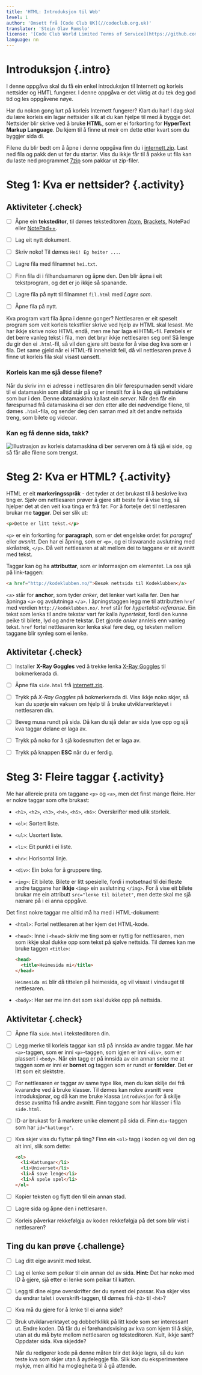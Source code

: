 ```yaml
---
title: 'HTML: Introduksjon til Web'
level: 1
author: 'Omsett frå [Code Club UK](//codeclub.org.uk)'
translator: 'Stein Olav Romslo'
license: '[Code Club World Limited Terms of Service](https://github.com/CodeClub/webdev-curriculum/blob/master/LICENSE.md)'
language: nn
---
```



# Introduksjon {.intro}

I denne oppgåva skal du få ein enkel introduksjon til Internett og korleis
nettsider og HMTL fungerer. I denne oppgåva er det viktig at du tek deg god tid
og les oppgåvene nøye.

Har du nokon gong lurt på korleis Internett fungerer? Klart du har! I dag skal
du lære korleis ein lagar nettsider slik at du kan hjelpe til med å byggje det.
Nettsider blir skrive ved å bruke **HTML**, som er ei forkorting for **HyperText
Markup Language**. Du kjem til å finne ut meir om dette etter kvart som du
byggjer sida di.

Filene du blir bedt om å åpne i denne oppgåva finn du i
[internett.zip](internett.zip). Last ned fila og pakk den ut før du startar.
Viss du ikkje får til å pakke ut fila kan du laste ned programmet
[7zip](http://www.7-zip.org/) som pakkar ut zip-filer.


# Steg 1: Kva er nettsider? {.activity}

## Aktiviteter {.check}

- [ ] Åpne ein **teksteditor**, til dømes teksteditoren
      [Atom](http://atom.io), [Brackets](http://brackets.io/), NotePad eller
      [NotePad++](https://notepad-plus-plus.org/).

- [ ] Lag eit nytt dokument.

- [ ] Skriv noko! Til dømes `Hei! Eg heiter ...`.

- [ ] Lagre fila med filnamnet `hei.txt`.

- [ ] Finn fila di i filhandsamaren og åpne den. Den blir åpna i eit
  tekstprogram, og det er jo ikkje så spanande.

- [ ] Lagre fila på nytt til filnamnet `fil.html` med *Lagre som*.

- [ ] Åpne fila på nytt.

Kva program vart fila åpna i denne gonger? Nettlesaren er eit speselt program
som veit korleis tekstfiler skrive ved hjelp av HTML skal lesast. Me har ikkje
skrive noko HTML endå, men me har laga ei HTML-fil. Førebels er det berre vanleg
tekst i fila, men det bryr ikkje nettlesaren seg om! Så lenge du gir den ei
`.html`-fil, så vil den gjere sitt beste for å vise deg kva som er i fila. Det
same gjeld når ei HTML-fil inneheldt feil, då vil nettlesaren prøve å finne ut
korleis fila skal visast uansett.

### Korleis kan me sjå desse filene?

Når du skriv inn ei adresse i nettlesaren din blir førespurnaden sendt vidare
til ei datamaskin som alltid står på og er innstilt for å la deg sjå nettsidene
som bur i den. Denne datamaskina kallast ein *server*. Når den får ein
førespurnad frå datamaskina di ser den etter alle dei nødvendige filene, til
dømes `.html`-fila, og sender deg den saman med alt det andre nettsida treng,
som bilete og videoar.

### Kan eg få denne sida, takk?

![Illustrasjon av korleis datamaskina di ber serveren om å få sjå ei side, og så
får alle filene som trengst.](webdialog.png)


# Steg 2: Kva er HTML? {.activity}

HTML er eit **markeringsspråk** - det tyder at det brukast til å beskrive kva
ting er. Sjølv om nettlesaren prøver å gjere sitt beste for å vise ting, så
hjelper det at den veit kva tinga er frå før. For å fortelje det til nettlesaren
brukar me **taggar**. Dei ser slik ut:

```html
<p>Dette er litt tekst.</p>
```

`<p>` er ein forkorting for **paragraph**, som er det engelske ordet for
_paragraf_ eller _avsnitt_. Den har ei åpning, som er `<p>`, og ei tilsvarande
avslutning med skråstrek, `</p>`. Då veit nettlesaren at alt mellom dei to
taggane er eit avsnitt med tekst.

Taggar kan òg ha **attributtar**, som er informasjon om elementet. La oss sjå på
link-taggen:

```html
<a href="http://kodeklubben.no/">Besøk nettsida til Kodeklubben</a>
```

`<a>` står for **anchor**, som tyder _anker_, det lenker vart kalla før. Den har
åpninga `<a>` og avslutninga `</a>`. I åpningstaggen legg me til attributten
`href` med verdien `http://kodeklubben.no/`. `href` står for
*hypertekst-referanse*. Ein tekst som lenka til andre tekstar vart før kalla
*hypertekst*, fordi den kunne peike til bilete, lyd og andre tekstar. Det gjorde
*anker* annleis enn vanleg tekst. `href` fortel nettlesaren kor lenka skal føre
deg, og teksten mellom taggane blir synleg som ei lenke.

## Aktivitetar {.check}

- [ ] Installer **X-Ray Goggles** ved å trekke lenka <a
  href="javascript:(function () {var
  script=document.createElement('script');script.src='https://goggles.mozilla.org'+'/webxray.js';script.className='webxray';script.setAttribute('data-lang','en-US');script.setAttribute('data-baseuri','https://goggles.mozilla.org');document.body.appendChild(script);}())">X-Ray
  Goggles</a> til bokmerkerada di.

- [ ] Åpne fila `side.html` frå [internett.zip](internett.zip).

- [ ] Trykk på *X-Ray Goggles* på bokmerkerada di. Viss ikkje noko skjer, så kan
  du spørje ein vaksen om hjelp til å bruke utviklarverktøyet i nettlesaren din.

- [ ] Beveg musa rundt på sida. Då kan du sjå delar av sida lyse opp og sjå kva
  taggar delane er laga av.

- [ ] Trykk på noko for å sjå kodesnutten det er laga av.

- [ ] Trykk på knappen **ESC** når du er ferdig.


# Steg 3: Fleire taggar {.activity}

Me har allereie prata om taggane `<p>` og `<a>`, men det finst mange fleire. Her
er nokre taggar som ofte brukast:

- `<h1>`, `<h2>`, `<h3>`, `<h4>`, `<h5>`, `<h6>`: Overskrifter med ulik
  storleik.

- `<ol>`: Sortert liste.

- `<ul>`: Usortert liste.

- `<li>`: Eit punkt i ei liste.

- `<hr>`: Horisontal linje.

- `<div>`: Ein boks for å gruppere ting.

- `<img>`: Eit bilete. Bilete er litt spesielle, fordi i motsetnad til dei
  fleste andre taggane har **ikkje** `<img>` ein avslutning `</img>`. For å vise
  eit bilete brukar me ein attributt `src="lenke til biletet"`, men dette skal
  me sjå nærare på i ei anna oppgåve.

Det finst nokre taggar me alltid må ha med i HTML-dokument:

- `<html>`: Fortel nettlesaren at her kjem det HTML-kode.

- `<head>`: Inne i `<head>` skriv me ting som er nyttig for nettlesaren, men som
  ikkje skal dukke opp som tekst på sjølve nettsida. Til dømes kan me bruke
  taggen `<title>`:

  ```html
  <head>
    <title>Heimesida mi</title>
  </head>
  ```

  `Heimesida mi` blir då tittelen på heimesida, og vil visast i vindauget til
  nettlesaren.

- `<body>`: Her ser me inn det som skal dukke opp på nettsida.

## Aktivitetar {.check}

- [ ] Åpne fila `side.html` i teksteditoren din.

- [ ] Legg merke til korleis taggar kan stå på innsida av andre taggar. Me har
  `<a>`-taggen, som er inni `<p>`-taggen, som igjen er inni `<div>`, som er
  plassert i `<body>`. Når ein tagg er på innsida av ein annan seier me at
  taggen som er inni er **bornet** og taggen som er rundt er **forelder**. Det
  er litt som eit slektstre.

- [ ] For nettlesaren er taggar av same type like, men du kan skilje dei frå
  kvarandre ved å bruke klasser. Til dømes kan nokre avsnitt vere
  introduksjonar, og då kan me bruke klassa `introduksjon` for å skilje desse
  avsnitta frå andre avsnitt. Finn taggane som har klasser i fila `side.html`.

- [ ] ID-ar brukast for å markere unike element på sida di. Finn `div`-taggen
  som har `id="kattunge"`.

- [ ] Kva skjer viss du flyttar på ting? Finn ein `<ol>` tagg i koden og vel den
  og alt inni, slik som dette:

  ```html
  <ol>
    <li>Kattungar</li>
    <li>Universet</li>
    <li>Å sove lenge</li>
    <li>Å spele spel</li>
  </ol>
  ```

- [ ] Kopier teksten og flytt den til ein annan stad.

- [ ] Lagre sida og åpne den i nettlesaren.

- [ ] Korleis påverkar rekkefølgja av koden rekkefølgja på det som blir vist i
  nettlesaren?

## Ting du kan prøve {.challenge}

- [ ] Lag ditt eige avsnitt med tekst.

- [ ] Lag ei lenke som peikar til ein annan del av sida. **Hint:** Det har noko
  med ID å gjere, sjå etter ei lenke som peikar til katten.

- [ ] Legg til dine eigne overskrifter der du synest dei passar. Kva skjer viss
  du endrar talet i overskrift-taggen, til dømes frå `<h3>` til `<h4>`?

- [ ] Kva må du gjere for å lenke til ei anna side?

- [ ] Bruk utviklarverktøyet og dobbeltklikk på litt kode som ser interessant
  ut. Endre koden. Då får du ei førehandsvising av kva som kjem til å skje, utan
  at du må byte mellom nettlesaren og teksteditoren. Kult, ikkje sant? Oppdater
  sida. Kva skjedde?

  Når du redigerer kode på denne måten blir det ikkje lagra,
  så du kan teste kva som skjer utan å øydeleggje fila. Slik kan du
  eksperimentere mykje, men alltid ha moglegheita til å gå attende.
